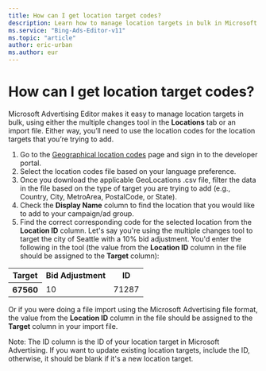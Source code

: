 ```yaml
---
title: How can I get location target codes?
description: Learn how to manage location targets in bulk in Microsoft Advertising Editor.
ms.service: "Bing-Ads-Editor-v11"
ms.topic: "article"
author: eric-urban
ms.author: eur
---
```


# How can I get location target codes?

Microsoft Advertising Editor makes it easy to manage location targets in bulk, using either the multiple changes tool in the **Locations** tab or an import file. Either way, you’ll need to use the location codes for the location targets that you’re trying to add.

1. Go to the [Geographical location codes](https://go.microsoft.com/fwlink?LinkId=536556) page and sign in to the developer portal.
1. Select the location codes file based on your language preference.
1. Once you download the applicable GeoLocations .csv file, filter the data in the file based on the type of target you are trying to add (e.g., Country, City, MetroArea, PostalCode, or State).
1. Check the **Display Name** column to find the location that you would like to add to your campaign/ad group.
1. Find the correct corresponding code for the selected location from the **Location ID** column.
Let's say you're using the multiple changes tool to target the city of Seattle with a 10% bid adjustment. You'd enter the following in the tool (the value from the **Location ID** column in the file should be assigned to the **Target** column):

<table>
  <tr>
    <th scope="col">
				 Target
				</th>
    <th scope="col">
				 Bid Adjustment
				</th>
    <th scope="col">ID</th>
  </tr>
  <tr>
    <th scope="row" style="background:transparent">
				 67560
				</th>
    <td>
				 10
				</td>
    <td>71287</td>
  </tr>
</table>

Or if you were doing a file import using the Microsoft Advertising file format, the value from the **Location ID** column in the file should be assigned to the **Target** column in your import file.

Note: The ID column is the ID of your location target in Microsoft Advertising. If you want to update existing location targets, include the ID, otherwise, it should be blank if it's a new location target.


